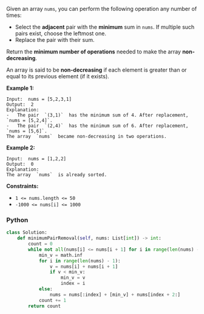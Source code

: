 Given an array  `nums`, you can perform the following operation any number of times:

-   Select the  **adjacent**  pair with the  **minimum**  sum in  `nums`. If multiple such pairs exist, choose the leftmost one.
-   Replace the pair with their sum.

Return the  **minimum number of operations**  needed to make the array  **non-decreasing**.

An array is said to be  **non-decreasing**  if each element is greater than or equal to its previous element (if it exists).

**Example 1:**
```
Input:  nums = [5,2,3,1]
Output:  2
Explanation:
-   The pair  `(3,1)`  has the minimum sum of 4. After replacement,  `nums = [5,2,4]`.
-   The pair  `(2,4)`  has the minimum sum of 6. After replacement,  `nums = [5,6]`.
The array  `nums`  became non-decreasing in two operations.
```

**Example 2:**
```
Input:  nums = [1,2,2]
Output:  0
Explanation:
The array  `nums`  is already sorted.
```

**Constraints:**

-   `1 <= nums.length <= 50`
-   `-1000 <= nums[i] <= 1000`


### Python
```py
class Solution:
    def minimumPairRemoval(self, nums: List[int]) -> int:
        count = 0
        while not all(nums[i] <= nums[i + 1] for i in range(len(nums) - 1)):
            min_v = math.inf
            for i in range(len(nums) - 1):
                v = nums[i] + nums[i + 1]
                if v < min_v:
                    min_v = v
                    index = i
            else:
                nums = nums[:index] + [min_v] + nums[index + 2:]
            count += 1
        return count
```